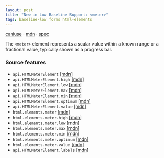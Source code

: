 ```yaml
---
layout: post
title: "New in Low Baseline Support: <meter>"
tags: baseline-low forms html-elements
---
```


[caniuse](https://caniuse.com/?search=meter) · [mdn](https://developer.mozilla.org/en-US/search?q=<meter>) · [spec](https://html.spec.whatwg.org/multipage/form-elements.html#the-meter-element)

The `<meter>` element represents a scalar value within a known range or a fractional value, typically shown as a progress bar.

### Source features

- ``api.HTMLMeterElement`` [[mdn]](https://developer.mozilla.org/en-US/search?q=api.HTMLMeterElement)
- ``api.HTMLMeterElement.high`` [[mdn]](https://developer.mozilla.org/en-US/search?q=api.HTMLMeterElement.high)
- ``api.HTMLMeterElement.low`` [[mdn]](https://developer.mozilla.org/en-US/search?q=api.HTMLMeterElement.low)
- ``api.HTMLMeterElement.max`` [[mdn]](https://developer.mozilla.org/en-US/search?q=api.HTMLMeterElement.max)
- ``api.HTMLMeterElement.min`` [[mdn]](https://developer.mozilla.org/en-US/search?q=api.HTMLMeterElement.min)
- ``api.HTMLMeterElement.optimum`` [[mdn]](https://developer.mozilla.org/en-US/search?q=api.HTMLMeterElement.optimum)
- ``api.HTMLMeterElement.value`` [[mdn]](https://developer.mozilla.org/en-US/search?q=api.HTMLMeterElement.value)
- ``html.elements.meter`` [[mdn]](https://developer.mozilla.org/en-US/search?q=html.elements.meter)
- ``html.elements.meter.high`` [[mdn]](https://developer.mozilla.org/en-US/search?q=html.elements.meter.high)
- ``html.elements.meter.low`` [[mdn]](https://developer.mozilla.org/en-US/search?q=html.elements.meter.low)
- ``html.elements.meter.max`` [[mdn]](https://developer.mozilla.org/en-US/search?q=html.elements.meter.max)
- ``html.elements.meter.min`` [[mdn]](https://developer.mozilla.org/en-US/search?q=html.elements.meter.min)
- ``html.elements.meter.optimum`` [[mdn]](https://developer.mozilla.org/en-US/search?q=html.elements.meter.optimum)
- ``html.elements.meter.value`` [[mdn]](https://developer.mozilla.org/en-US/search?q=html.elements.meter.value)
- ``api.HTMLMeterElement.labels`` [[mdn]](https://developer.mozilla.org/en-US/search?q=api.HTMLMeterElement.labels)
